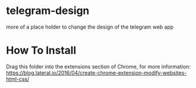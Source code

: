 # telegram-design
more of a place holder to change the design of the telegram web app

# How To Install
Drag this folder into the extensions section of Chrome, for more information: https://blog.lateral.io/2016/04/create-chrome-extension-modify-websites-html-css/
